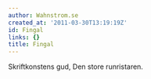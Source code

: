 ```yaml
---
author: Wahnstrom.se
created_at: '2011-03-30T13:19:19Z'
id: Fingal
links: {}
title: Fingal
---
```


Skriftkonstens gud, Den store runristaren.